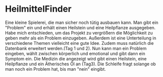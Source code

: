 # HeilmittelFinder

Eine kleine Spielerei, die man sicher noch tütig ausbauen kann. Man gibt ein "Problem" ein und erhält einen Heilstein und eine Heilpflanze ausgegeben.
Habe mich entschieden, um das Projekt zu vergrößern die Möglichkeit zu geben mehr als ein Problem einzugeben. Außerdem ist eine Unterteilung in verschiedene Themen vielleicht eine gute Idee. Zudem muss natürlich die Datenbank erweitert werden.(Tag 1 und 2). Nun kann man ein Problem eingeben, wählt zwischen körperlich und emotional und gibt dann ein Symptom ein. Die Medizin die angezeigt wird gibt einen Heilstein, eine Heilpflanze und ein Ätherisches Öl an (Tag3). Die Schleife fragt solange ob man noch ein Problem hat, bis man "nein" eingibt.